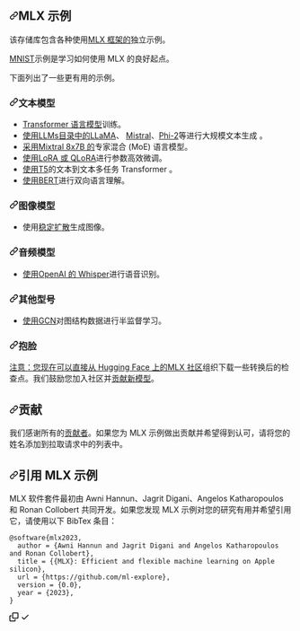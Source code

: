 <div class="Box-sc-g0xbh4-0 bJMeLZ js-snippet-clipboard-copy-unpositioned" data-hpc="true"><article class="markdown-body entry-content container-lg" itemprop="text"><h1 tabindex="-1" dir="auto"><a id="user-content-mlx-examples" class="anchor" aria-hidden="true" tabindex="-1" href="#mlx-examples"><svg class="octicon octicon-link" viewBox="0 0 16 16" version="1.1" width="16" height="16" aria-hidden="true"><path d="m7.775 3.275 1.25-1.25a3.5 3.5 0 1 1 4.95 4.95l-2.5 2.5a3.5 3.5 0 0 1-4.95 0 .751.751 0 0 1 .018-1.042.751.751 0 0 1 1.042-.018 1.998 1.998 0 0 0 2.83 0l2.5-2.5a2.002 2.002 0 0 0-2.83-2.83l-1.25 1.25a.751.751 0 0 1-1.042-.018.751.751 0 0 1-.018-1.042Zm-4.69 9.64a1.998 1.998 0 0 0 2.83 0l1.25-1.25a.751.751 0 0 1 1.042.018.751.751 0 0 1 .018 1.042l-1.25 1.25a3.5 3.5 0 1 1-4.95-4.95l2.5-2.5a3.5 3.5 0 0 1 4.95 0 .751.751 0 0 1-.018 1.042.751.751 0 0 1-1.042.018 1.998 1.998 0 0 0-2.83 0l-2.5 2.5a1.998 1.998 0 0 0 0 2.83Z"></path></svg></a><font style="vertical-align: inherit;"><font style="vertical-align: inherit;">MLX 示例</font></font></h1>
<p dir="auto"><font style="vertical-align: inherit;"><font style="vertical-align: inherit;">该存储库包含各种使用</font></font><a href="https://github.com/ml-explore/mlx"><font style="vertical-align: inherit;"><font style="vertical-align: inherit;">MLX 框架的</font></font></a><font style="vertical-align: inherit;"><font style="vertical-align: inherit;">独立示例。</font></font></p>
<p dir="auto"><font style="vertical-align: inherit;"></font><a href="/ml-explore/mlx-examples/blob/main/mnist"><font style="vertical-align: inherit;"><font style="vertical-align: inherit;">MNIST</font></font></a><font style="vertical-align: inherit;"><font style="vertical-align: inherit;">示例</font><font style="vertical-align: inherit;">是学习如何使用 MLX 的良好起点。</font></font></p>
<p dir="auto"><font style="vertical-align: inherit;"><font style="vertical-align: inherit;">下面列出了一些更有用的示例。</font></font></p>
<h3 tabindex="-1" dir="auto"><a id="user-content-text-models" class="anchor" aria-hidden="true" tabindex="-1" href="#text-models"><svg class="octicon octicon-link" viewBox="0 0 16 16" version="1.1" width="16" height="16" aria-hidden="true"><path d="m7.775 3.275 1.25-1.25a3.5 3.5 0 1 1 4.95 4.95l-2.5 2.5a3.5 3.5 0 0 1-4.95 0 .751.751 0 0 1 .018-1.042.751.751 0 0 1 1.042-.018 1.998 1.998 0 0 0 2.83 0l2.5-2.5a2.002 2.002 0 0 0-2.83-2.83l-1.25 1.25a.751.751 0 0 1-1.042-.018.751.751 0 0 1-.018-1.042Zm-4.69 9.64a1.998 1.998 0 0 0 2.83 0l1.25-1.25a.751.751 0 0 1 1.042.018.751.751 0 0 1 .018 1.042l-1.25 1.25a3.5 3.5 0 1 1-4.95-4.95l2.5-2.5a3.5 3.5 0 0 1 4.95 0 .751.751 0 0 1-.018 1.042.751.751 0 0 1-1.042.018 1.998 1.998 0 0 0-2.83 0l-2.5 2.5a1.998 1.998 0 0 0 0 2.83Z"></path></svg></a><font style="vertical-align: inherit;"><font style="vertical-align: inherit;">文本模型</font></font></h3>
<ul dir="auto">
<li><a href="/ml-explore/mlx-examples/blob/main/transformer_lm"><font style="vertical-align: inherit;"><font style="vertical-align: inherit;">Transformer 语言模型</font></font></a><font style="vertical-align: inherit;"><font style="vertical-align: inherit;">训练。</font></font></li>
<li><font style="vertical-align: inherit;"><a href="/ml-explore/mlx-examples/blob/main/llms"><font style="vertical-align: inherit;">使用LLMs目录中的</font></a></font><a href="/ml-explore/mlx-examples/blob/main/llms/llama"><font style="vertical-align: inherit;"><font style="vertical-align: inherit;">LLaMA</font></font></a><font style="vertical-align: inherit;"><font style="vertical-align: inherit;">、
 </font></font><a href="/ml-explore/mlx-examples/blob/main/llms/mistral"><font style="vertical-align: inherit;"><font style="vertical-align: inherit;">Mistral</font></font></a><font style="vertical-align: inherit;"><font style="vertical-align: inherit;">、</font></font><a href="/ml-explore/mlx-examples/blob/main/llms/phi2"><font style="vertical-align: inherit;"><font style="vertical-align: inherit;">Phi-2</font></font></a><font style="vertical-align: inherit;"><font style="vertical-align: inherit;">等</font><font style="vertical-align: inherit;">进行大规模文本生成</font><font style="vertical-align: inherit;">
。</font></font><a href="/ml-explore/mlx-examples/blob/main/llms"><font style="vertical-align: inherit;"></font></a><font style="vertical-align: inherit;"></font></li>
<li><font style="vertical-align: inherit;"></font><a href="/ml-explore/mlx-examples/blob/main/llms/mixtral"><font style="vertical-align: inherit;"><font style="vertical-align: inherit;">采用Mixtral 8x7B 的</font></font></a><font style="vertical-align: inherit;"><font style="vertical-align: inherit;">专家混合 (MoE) 语言模型</font><font style="vertical-align: inherit;">。</font></font></li>
<li><font style="vertical-align: inherit;"></font><a href="/ml-explore/mlx-examples/blob/main/lora"><font style="vertical-align: inherit;"><font style="vertical-align: inherit;">使用LoRA 或 QLoRA</font></font></a><font style="vertical-align: inherit;"><font style="vertical-align: inherit;">进行参数高效微调</font><font style="vertical-align: inherit;">。</font></font></li>
<li><font style="vertical-align: inherit;"></font><a href="/ml-explore/mlx-examples/blob/main/t5"><font style="vertical-align: inherit;"><font style="vertical-align: inherit;">使用T5</font></font></a><font style="vertical-align: inherit;"><font style="vertical-align: inherit;">的文本到文本多任务 Transformer </font><font style="vertical-align: inherit;">。</font></font></li>
<li><font style="vertical-align: inherit;"></font><a href="/ml-explore/mlx-examples/blob/main/bert"><font style="vertical-align: inherit;"><font style="vertical-align: inherit;">使用BERT</font></font></a><font style="vertical-align: inherit;"><font style="vertical-align: inherit;">进行双向语言理解</font><font style="vertical-align: inherit;">。</font></font></li>
</ul>
<h3 tabindex="-1" dir="auto"><a id="user-content-image-models" class="anchor" aria-hidden="true" tabindex="-1" href="#image-models"><svg class="octicon octicon-link" viewBox="0 0 16 16" version="1.1" width="16" height="16" aria-hidden="true"><path d="m7.775 3.275 1.25-1.25a3.5 3.5 0 1 1 4.95 4.95l-2.5 2.5a3.5 3.5 0 0 1-4.95 0 .751.751 0 0 1 .018-1.042.751.751 0 0 1 1.042-.018 1.998 1.998 0 0 0 2.83 0l2.5-2.5a2.002 2.002 0 0 0-2.83-2.83l-1.25 1.25a.751.751 0 0 1-1.042-.018.751.751 0 0 1-.018-1.042Zm-4.69 9.64a1.998 1.998 0 0 0 2.83 0l1.25-1.25a.751.751 0 0 1 1.042.018.751.751 0 0 1 .018 1.042l-1.25 1.25a3.5 3.5 0 1 1-4.95-4.95l2.5-2.5a3.5 3.5 0 0 1 4.95 0 .751.751 0 0 1-.018 1.042.751.751 0 0 1-1.042.018 1.998 1.998 0 0 0-2.83 0l-2.5 2.5a1.998 1.998 0 0 0 0 2.83Z"></path></svg></a><font style="vertical-align: inherit;"><font style="vertical-align: inherit;">图像模型</font></font></h3>
<ul dir="auto">
<li><font style="vertical-align: inherit;"><font style="vertical-align: inherit;">使用</font></font><a href="/ml-explore/mlx-examples/blob/main/stable_diffusion"><font style="vertical-align: inherit;"><font style="vertical-align: inherit;">稳定扩散</font></font></a><font style="vertical-align: inherit;"><font style="vertical-align: inherit;">生成图像。</font></font></li>
</ul>
<h3 tabindex="-1" dir="auto"><a id="user-content-audio-models" class="anchor" aria-hidden="true" tabindex="-1" href="#audio-models"><svg class="octicon octicon-link" viewBox="0 0 16 16" version="1.1" width="16" height="16" aria-hidden="true"><path d="m7.775 3.275 1.25-1.25a3.5 3.5 0 1 1 4.95 4.95l-2.5 2.5a3.5 3.5 0 0 1-4.95 0 .751.751 0 0 1 .018-1.042.751.751 0 0 1 1.042-.018 1.998 1.998 0 0 0 2.83 0l2.5-2.5a2.002 2.002 0 0 0-2.83-2.83l-1.25 1.25a.751.751 0 0 1-1.042-.018.751.751 0 0 1-.018-1.042Zm-4.69 9.64a1.998 1.998 0 0 0 2.83 0l1.25-1.25a.751.751 0 0 1 1.042.018.751.751 0 0 1 .018 1.042l-1.25 1.25a3.5 3.5 0 1 1-4.95-4.95l2.5-2.5a3.5 3.5 0 0 1 4.95 0 .751.751 0 0 1-.018 1.042.751.751 0 0 1-1.042.018 1.998 1.998 0 0 0-2.83 0l-2.5 2.5a1.998 1.998 0 0 0 0 2.83Z"></path></svg></a><font style="vertical-align: inherit;"><font style="vertical-align: inherit;">音频模型</font></font></h3>
<ul dir="auto">
<li><font style="vertical-align: inherit;"></font><a href="/ml-explore/mlx-examples/blob/main/whisper"><font style="vertical-align: inherit;"><font style="vertical-align: inherit;">使用OpenAI 的 Whisper</font></font></a><font style="vertical-align: inherit;"><font style="vertical-align: inherit;">进行语音识别</font><font style="vertical-align: inherit;">。</font></font></li>
</ul>
<h3 tabindex="-1" dir="auto"><a id="user-content-other-models" class="anchor" aria-hidden="true" tabindex="-1" href="#other-models"><svg class="octicon octicon-link" viewBox="0 0 16 16" version="1.1" width="16" height="16" aria-hidden="true"><path d="m7.775 3.275 1.25-1.25a3.5 3.5 0 1 1 4.95 4.95l-2.5 2.5a3.5 3.5 0 0 1-4.95 0 .751.751 0 0 1 .018-1.042.751.751 0 0 1 1.042-.018 1.998 1.998 0 0 0 2.83 0l2.5-2.5a2.002 2.002 0 0 0-2.83-2.83l-1.25 1.25a.751.751 0 0 1-1.042-.018.751.751 0 0 1-.018-1.042Zm-4.69 9.64a1.998 1.998 0 0 0 2.83 0l1.25-1.25a.751.751 0 0 1 1.042.018.751.751 0 0 1 .018 1.042l-1.25 1.25a3.5 3.5 0 1 1-4.95-4.95l2.5-2.5a3.5 3.5 0 0 1 4.95 0 .751.751 0 0 1-.018 1.042.751.751 0 0 1-1.042.018 1.998 1.998 0 0 0-2.83 0l-2.5 2.5a1.998 1.998 0 0 0 0 2.83Z"></path></svg></a><font style="vertical-align: inherit;"><font style="vertical-align: inherit;">其他型号</font></font></h3>
<ul dir="auto">
<li><font style="vertical-align: inherit;"></font><a href="/ml-explore/mlx-examples/blob/main/gcn"><font style="vertical-align: inherit;"><font style="vertical-align: inherit;">使用GCN</font></font></a><font style="vertical-align: inherit;"><font style="vertical-align: inherit;">对图结构数据进行半监督学习</font><font style="vertical-align: inherit;">。</font></font></li>
</ul>
<h3 tabindex="-1" dir="auto"><a id="user-content-hugging-face" class="anchor" aria-hidden="true" tabindex="-1" href="#hugging-face"><svg class="octicon octicon-link" viewBox="0 0 16 16" version="1.1" width="16" height="16" aria-hidden="true"><path d="m7.775 3.275 1.25-1.25a3.5 3.5 0 1 1 4.95 4.95l-2.5 2.5a3.5 3.5 0 0 1-4.95 0 .751.751 0 0 1 .018-1.042.751.751 0 0 1 1.042-.018 1.998 1.998 0 0 0 2.83 0l2.5-2.5a2.002 2.002 0 0 0-2.83-2.83l-1.25 1.25a.751.751 0 0 1-1.042-.018.751.751 0 0 1-.018-1.042Zm-4.69 9.64a1.998 1.998 0 0 0 2.83 0l1.25-1.25a.751.751 0 0 1 1.042.018.751.751 0 0 1 .018 1.042l-1.25 1.25a3.5 3.5 0 1 1-4.95-4.95l2.5-2.5a3.5 3.5 0 0 1 4.95 0 .751.751 0 0 1-.018 1.042.751.751 0 0 1-1.042.018 1.998 1.998 0 0 0-2.83 0l-2.5 2.5a1.998 1.998 0 0 0 0 2.83Z"></path></svg></a><font style="vertical-align: inherit;"><font style="vertical-align: inherit;">抱脸</font></font></h3>
<p dir="auto"><font style="vertical-align: inherit;"></font><a href="https://huggingface.co/mlx-community" rel="nofollow"><font style="vertical-align: inherit;"><font style="vertical-align: inherit;">注意：您现在可以直接从 Hugging Face 上的MLX 社区</font></font></a><font style="vertical-align: inherit;"><font style="vertical-align: inherit;">组织下载一些转换后的检查点</font><font style="vertical-align: inherit;">。</font><font style="vertical-align: inherit;">我们鼓励您加入社区并</font></font><a href="https://github.com/ml-explore/mlx-examples/issues/155" data-hovercard-type="issue" data-hovercard-url="/ml-explore/mlx-examples/issues/155/hovercard"><font style="vertical-align: inherit;"><font style="vertical-align: inherit;">贡献新模型</font></font></a><font style="vertical-align: inherit;"><font style="vertical-align: inherit;">。</font></font></p>
<h2 tabindex="-1" dir="auto"><a id="user-content-contributing" class="anchor" aria-hidden="true" tabindex="-1" href="#contributing"><svg class="octicon octicon-link" viewBox="0 0 16 16" version="1.1" width="16" height="16" aria-hidden="true"><path d="m7.775 3.275 1.25-1.25a3.5 3.5 0 1 1 4.95 4.95l-2.5 2.5a3.5 3.5 0 0 1-4.95 0 .751.751 0 0 1 .018-1.042.751.751 0 0 1 1.042-.018 1.998 1.998 0 0 0 2.83 0l2.5-2.5a2.002 2.002 0 0 0-2.83-2.83l-1.25 1.25a.751.751 0 0 1-1.042-.018.751.751 0 0 1-.018-1.042Zm-4.69 9.64a1.998 1.998 0 0 0 2.83 0l1.25-1.25a.751.751 0 0 1 1.042.018.751.751 0 0 1 .018 1.042l-1.25 1.25a3.5 3.5 0 1 1-4.95-4.95l2.5-2.5a3.5 3.5 0 0 1 4.95 0 .751.751 0 0 1-.018 1.042.751.751 0 0 1-1.042.018 1.998 1.998 0 0 0-2.83 0l-2.5 2.5a1.998 1.998 0 0 0 0 2.83Z"></path></svg></a><font style="vertical-align: inherit;"><font style="vertical-align: inherit;">贡献</font></font></h2>
<p dir="auto"><font style="vertical-align: inherit;"><font style="vertical-align: inherit;">我们感谢所有的</font></font><a href="/ml-explore/mlx-examples/blob/main/ACKNOWLEDGMENTS.md#Individual-Contributors"><font style="vertical-align: inherit;"><font style="vertical-align: inherit;">贡献者</font></font></a><font style="vertical-align: inherit;"><font style="vertical-align: inherit;">。</font><font style="vertical-align: inherit;">如果您为 MLX 示例做出贡献并希望得到认可，请将您的姓名添加到拉取请求中的列表中。</font></font></p>
<h2 tabindex="-1" dir="auto"><a id="user-content-citing-mlx-examples" class="anchor" aria-hidden="true" tabindex="-1" href="#citing-mlx-examples"><svg class="octicon octicon-link" viewBox="0 0 16 16" version="1.1" width="16" height="16" aria-hidden="true"><path d="m7.775 3.275 1.25-1.25a3.5 3.5 0 1 1 4.95 4.95l-2.5 2.5a3.5 3.5 0 0 1-4.95 0 .751.751 0 0 1 .018-1.042.751.751 0 0 1 1.042-.018 1.998 1.998 0 0 0 2.83 0l2.5-2.5a2.002 2.002 0 0 0-2.83-2.83l-1.25 1.25a.751.751 0 0 1-1.042-.018.751.751 0 0 1-.018-1.042Zm-4.69 9.64a1.998 1.998 0 0 0 2.83 0l1.25-1.25a.751.751 0 0 1 1.042.018.751.751 0 0 1 .018 1.042l-1.25 1.25a3.5 3.5 0 1 1-4.95-4.95l2.5-2.5a3.5 3.5 0 0 1 4.95 0 .751.751 0 0 1-.018 1.042.751.751 0 0 1-1.042.018 1.998 1.998 0 0 0-2.83 0l-2.5 2.5a1.998 1.998 0 0 0 0 2.83Z"></path></svg></a><font style="vertical-align: inherit;"><font style="vertical-align: inherit;">引用 MLX 示例</font></font></h2>
<p dir="auto"><font style="vertical-align: inherit;"><font style="vertical-align: inherit;">MLX 软件套件最初由 Awni Hannun、Jagrit Digani、Angelos Katharopoulos 和 Ronan Collobert 共同开发。</font><font style="vertical-align: inherit;">如果您发现 MLX 示例对您的研究有用并希望引用它，请使用以下 BibTex 条目：</font></font></p>
<div class="snippet-clipboard-content notranslate position-relative overflow-auto"><pre class="notranslate"><code>@software{mlx2023,
  author = {Awni Hannun and Jagrit Digani and Angelos Katharopoulos and Ronan Collobert},
  title = {{MLX}: Efficient and flexible machine learning on Apple silicon},
  url = {https://github.com/ml-explore},
  version = {0.0},
  year = {2023},
}
</code></pre><div class="zeroclipboard-container">
    <clipboard-copy aria-label="Copy" class="ClipboardButton btn btn-invisible js-clipboard-copy m-2 p-0 tooltipped-no-delay d-flex flex-justify-center flex-items-center" data-copy-feedback="Copied!" data-tooltip-direction="w" value="@software{mlx2023,
  author = {Awni Hannun and Jagrit Digani and Angelos Katharopoulos and Ronan Collobert},
  title = {{MLX}: Efficient and flexible machine learning on Apple silicon},
  url = {https://github.com/ml-explore},
  version = {0.0},
  year = {2023},
}" tabindex="0" role="button">
      <svg aria-hidden="true" height="16" viewBox="0 0 16 16" version="1.1" width="16" data-view-component="true" class="octicon octicon-copy js-clipboard-copy-icon">
    <path d="M0 6.75C0 5.784.784 5 1.75 5h1.5a.75.75 0 0 1 0 1.5h-1.5a.25.25 0 0 0-.25.25v7.5c0 .138.112.25.25.25h7.5a.25.25 0 0 0 .25-.25v-1.5a.75.75 0 0 1 1.5 0v1.5A1.75 1.75 0 0 1 9.25 16h-7.5A1.75 1.75 0 0 1 0 14.25Z"></path><path d="M5 1.75C5 .784 5.784 0 6.75 0h7.5C15.216 0 16 .784 16 1.75v7.5A1.75 1.75 0 0 1 14.25 11h-7.5A1.75 1.75 0 0 1 5 9.25Zm1.75-.25a.25.25 0 0 0-.25.25v7.5c0 .138.112.25.25.25h7.5a.25.25 0 0 0 .25-.25v-7.5a.25.25 0 0 0-.25-.25Z"></path>
</svg>
      <svg aria-hidden="true" height="16" viewBox="0 0 16 16" version="1.1" width="16" data-view-component="true" class="octicon octicon-check js-clipboard-check-icon color-fg-success d-none">
    <path d="M13.78 4.22a.75.75 0 0 1 0 1.06l-7.25 7.25a.75.75 0 0 1-1.06 0L2.22 9.28a.751.751 0 0 1 .018-1.042.751.751 0 0 1 1.042-.018L6 10.94l6.72-6.72a.75.75 0 0 1 1.06 0Z"></path>
</svg>
    </clipboard-copy>
  </div></div>
</article></div>
